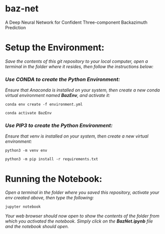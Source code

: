 # baz-net
A Deep Neural Network for Confident Three-component Backazimuth Prediction

# Setup the Environment:

_Save the contents of this git repository to your local computer, open a terminal in the folder where it resides, then follow the instructions below:_

### _Use CONDA to create the Python Environment:_

_Ensure that Anaconda is installed on your system, then create a new conda virtual environment named __BazEnv__, and activate it:_

    conda env create -f environment.yml

    conda activate BazEnv
    
    
### _Use PIP3 to create the Python Environment:_

_Ensure that venv is installed on your system, then create a new virtual environment:_

    python3 -m venv env

    python3 -m pip install -r requirements.txt
    
    
# Running the Notebook:

_Open a terminal in the folder where you saved this repository, activate your env created above, then type the following:_
    
    jupyter notebook
    
_Your web browser should now open to show the contents of the folder from which you activated the notebook. Simply click on the __BazNet.ipynb__ file and the notebook should open._
